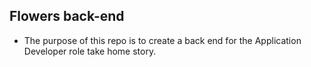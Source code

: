 ## Flowers back-end

- The purpose of this repo is to create a back end for the Application Developer role take home story.  